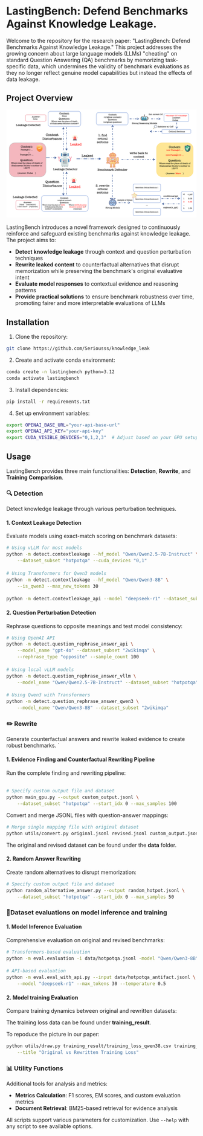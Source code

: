 # LastingBench: Defend Benchmarks Against Knowledge Leakage.

Welcome to the repository for the research paper: "LastingBench: Defend Benchmarks Against Knowledge Leakage." This project addresses the growing concern about large language models (LLMs) "cheating" on standard Question Answering (QA) benchmarks by memorizing task-specific data, which undermines the validity of benchmark evaluations as they no longer reflect genuine model capabilities but instead the effects of data leakage.

## Project Overview

![Overview](./assets/overview.png)

LastingBench introduces a novel framework designed to continuously reinforce and safeguard existing benchmarks against knowledge leakage. The project aims to:
- **Detect knowledge leakage** through context and question perturbation techniques
- **Rewrite leaked content** to counterfactual alternatives that disrupt memorization while preserving the benchmark's original evaluative intent  
- **Evaluate model responses** to contextual evidence and reasoning patterns
- **Provide practical solutions** to ensure benchmark robustness over time, promoting fairer and more interpretable evaluations of LLMs


## Installation

1. Clone the repository:
```bash
git clone https://github.com/Seriousss/knowledge_leak
```

2. Create and activate conda environment:
```bash
conda create -n lastingbench python=3.12
conda activate lastingbench
```

3. Install dependencies:
```bash
pip install -r requirements.txt
```

4. Set up environment variables:
```bash
export OPENAI_BASE_URL="your-api-base-url"
export OPENAI_API_KEY="your-api-key"
export CUDA_VISIBLE_DEVICES="0,1,2,3"  # Adjust based on your GPU setup
```

## Usage

LastingBench provides three main functionalities: **Detection**, **Rewrite**, and **Training Comparision**. 

### 🔍 Detection

Detect knowledge leakage through various perturbation techniques.

#### 1. Context Leakage Detection
Evaluate models using exact-match scoring on benchmark datasets:
```bash
# Using vLLM for most models
python -m detect.contextleakage --hf_model "Qwen/Qwen2.5-7B-Instruct" \
    --dataset_subset "hotpotqa" --cuda_devices "0,1"

# Using Transformers for Qwen3 models  
python -m detect.contextleakage --hf_model "Qwen/Qwen3-8B" \
    --is_qwen3 --max_new_tokens 30

python -m detect.contextleakage_api --model "deepseek-r1" --dataset_subset "hotpotqa"
```


#### 2. Question Perturbation Detection
Rephrase questions to opposite meanings and test model consistency:
```bash
# Using OpenAI API
python -m detect.question_rephrase_answer_api \
    --model_name "gpt-4o" --dataset_subset "2wikimqa" \
    --rephrase_type "opposite" --sample_count 100

# Using local vLLM models
python -m detect.question_rephrase_answer_vllm \
    --model_name "Qwen/Qwen2.5-7B-Instruct" --dataset_subset "hotpotqa" --rephrase_type "similar"

# Using Qwen3 with Transformers
python -m detect.question_rephrase_answer_qwen3 \
    --model_name "Qwen/Qwen3-8B" --dataset_subset "2wikimqa"
```


### ✏️ Rewrite

Generate counterfactual answers and rewrite leaked evidence to create robust benchmarks.
`

#### 1. Evidence Finding and Counterfactual Rewriting Pipeline
Run the complete finding and rewriting pipeline:
```bash

# Specify custom output file and dataset
python main_gpu.py --output custom_output.jsonl \
    --dataset_subset "hotpotqa" --start_idx 0 --max_samples 100

```

Convert and merge JSONL files with question-answer mappings:
```bash
# Merge single mapping file with original dataset
python utils/convert.py original.jsonl revised.jsonl custom_output.jsonl

```
The original and revised dataset can be found under the **data** folder.

#### 2. Random Answer Rewriting
Create random alternatives to disrupt memorization:
```bash
# Specify custom output file and dataset
python random_alternative_answer.py --output random_hotpot.jsonl \
    --dataset_subset "hotpotqa" --start_idx 0 --max_samples 50

```


### 🚀Dataset evaluations on model inference and training


#### 1. Model Inference Evaluation
Comprehensive evaluation on original and revised benchmarks:
```bash
# Transformers-based evaluation
python -m eval.evaluation -i data/hotpotqa.jsonl -model "Qwen/Qwen3-8B" -k 40 -t 0.5

# API-based evaluation  
python -m eval.eval_with_api.py --input data/hotpotqa_antifact.jsonl \
    --model "deepseek-r1" --max_tokens 30 --temperature 0.5
```

#### 2. Model training Evaluation
Compare training dynamics between original and rewritten datasets:

The training loss data can be found under **training_result**. 

To repoduce the picture in our paper:
```bash
python utils/draw.py training_result/training_loss_qwen38.csv training_result/training_loss_antifact_qwen38.csv \
    --title "Original vs Rewritten Training Loss"
```



### 📊 Utility Functions

Additional tools for analysis and metrics:

- **Metrics Calculation**: F1 scores, EM scores, and custom evaluation metrics
- **Document Retrieval**: BM25-based retrieval for evidence analysis

All scripts support various parameters for customization. Use `--help` with any script to see available options.


